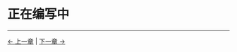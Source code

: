 #  正在编写中 










---

[← 上一章](../6.4-Cplus/6.4.8-example.md) | [下一章 →](../../7-ExamplesRobotsUsing/README.md)